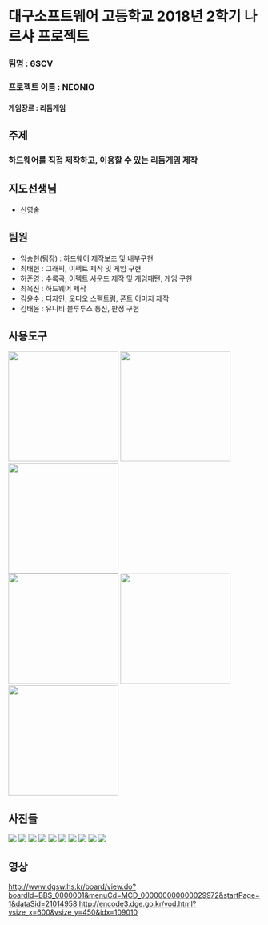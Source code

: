 <h1>대구소프트웨어 고등학교 2018년 2학기 나르샤 프로젝트</h1>

### 팀명 : 6SCV 
### 프로젝트 이름 : NEONIO
#### 게임장르 : 리듬게임<br>
## 주제
### 하드웨어를 직접 제작하고, 이용할 수 있는 리듬게임 제작

## 지도선생님
<ul>
  <li>신영술</li>
  </ul>

## 팀원
<ul>
  <li>임승현(팀장) : 하드웨어 제작보조 및 내부구현</li>
  <li>최태현 : 그래픽, 이펙트 제작 및 게임 구현</li>
  <li>허준영 : 수록곡, 이펙트 사운드 제작 및 게임패턴, 게임 구현</li>
  <li>최욱진 : 하드웨어 제작</li>
  <li>김윤수 : 디자인, 오디오 스펙트럼, 폰트 이미지 제작</li>
  <li>김태윤 : 유니티 블루투스 통신, 판정 구현</li>
</ul>

## 사용도구
<div>
  <img width="220" hight="220" src="https://github.com/NameLoki/Narsha1_2/blob/master/image/vs_logo.png">
  <img width="220" hight="220"  src="https://github.com/NameLoki/Narsha1_2/blob/master/image/vscode_logo.png">
  <img width="220" hight="220"  src="https://github.com/NameLoki/Narsha1_2/blob/master/image/arduino_logo.jpg">
 </div>
 <div>
  <img width="220" hight="220"  src="https://github.com/NameLoki/Narsha1_2/blob/master/image/dev_logo.jpg">
  <img width="220" hight="220"  src="https://github.com/NameLoki/Narsha1_2/blob/master/image/unity_logo.png">
  <img width="220" hight="220"  src="https://github.com/NameLoki/Narsha1_2/blob/master/image/fl_logo.jpg">
  </div>

## 사진들
<tabel>
  <thead>
    <tr>
        <img src="https://github.com/NameLoki/Narsha1_2/blob/master/image/%ED%95%98%EB%93%9C%EC%9B%A8%EC%96%B4%EC%82%AC%EC%A7%84.png">
        <img src="https://github.com/NameLoki/Narsha1_2/blob/master/image/E1.PNG">
        <img src="https://github.com/NameLoki/Narsha1_2/blob/master/image/H2.PNG">
        <img src="https://github.com/NameLoki/Narsha1_2/blob/master/image/E3.PNG">
        <img src="https://github.com/NameLoki/Narsha1_2/blob/master/image/H4.PNG">
        <img src="https://github.com/NameLoki/Narsha1_2/blob/master/image/E5.PNG">
        <img src="https://github.com/NameLoki/Narsha1_2/blob/master/image/H6.PNG">
        <img src="https://github.com/NameLoki/Narsha1_2/blob/master/image/Playing.PNG">
        <img src="https://github.com/NameLoki/Narsha1_2/blob/master/image/Result.png">
        <img src="https://github.com/NameLoki/Narsha1_2/blob/master/image/swing.png">
      <tr>
    </thead>
  <tbody>
  </tbody>
  </tabel>

## 영상
http://www.dgsw.hs.kr/board/view.do?boardId=BBS_0000001&menuCd=MCD_000000000000029972&startPage=1&dataSid=21014958
http://encode3.dge.go.kr/vod.html?vsize_x=600&vsize_y=450&idx=109010
